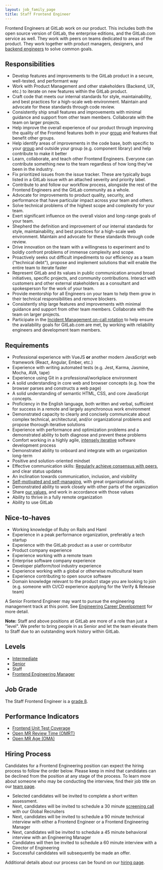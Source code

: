 ```yaml
---
layout: job_family_page
title: Staff Frontend Engineer
---
```


Frontend Engineers at GitLab work on our product. This includes both the open source version of GitLab, the enterprise editions, and the GitLab.com service as well. They work with peers on teams dedicated to areas of the product. They work together with product managers, designers, and [backend engineers](/job-families/engineering/backend-engineer/) to solve common goals.

## Responsibilities

- Develop features and improvements to the GitLab product in a secure, well-tested, and performant way
- Work with Product Management and other stakeholders (Backend, UX, etc.) to iterate on new features within the GitLab product.
- Craft code that meets our internal standards for style, maintainability, and best practices for a high-scale web environment. Maintain and advocate for these standards through code review.
- Consistently ship small features and improvements with minimal guidance and support from other team members. Collaborate with the team on larger projects.
- Help improve the overall experience of our product through improving the quality of the Frontend features both in your [group](/handbook/product/categories/#hierarchy) and features that benefit other groups.
- Help identify areas of improvements in the code base, both specific to your [group](/handbook/product/categories/#hierarchy) and outside your group (e.g. component library) and help contribute to make it better
- Learn, collaborate, and teach other Frontend Engineers. Everyone can contribute something new to the team regardless of how long they’ve been in the industry.
- Fix prioritized issues from the issue tracker. These are typically bugs listed in a GitLab issue with an attached severity and priority label.
- Contribute to and follow our workflow process, alongside the rest of the Frontend Engineers and the GitLab community as a whole.
- Advocate for improvements to product quality, security, and performance that have particular impact across your team and others.
- Solve technical problems of the highest scope and complexity for your team.
- Exert significant influence on the overall vision and long-range goals of your team.
- Shepherd the definition and improvement of our internal standards for style, maintainability, and best practices for a high-scale web environment. Maintain and advocate for these standards through code review.
- Drive innovation on the team with a willingness to experiment and to boldly confront problems of immense complexity and scope.
- Proactively seeks out difficult impediments to our efficiency as a team ("technical debt"), propose and implement solutions that will enable the entire team to iterate faster
- Represent GitLab and its values in public communication around broad initiatives, specific projects, and community contributions. Interact with customers and other external stakeholders as a consultant and spokesperson for the work of your team.
- Provide mentorship for all Engineers on your team to help them grow in their technical responsibilities and remove blockers.
- Consistently ship large features and improvements with minimal guidance and support from other team members. Collaborate with the team on larger projects.
- Participate in the [Incident Management on-call rotation](/handbook/engineering/infrastructure/incident-management/#incident-manager-responsibilities) to help ensure the availability goals for GitLab.com are met, by working with reliability engineers and development team members.

## Requirements

- Professional experience with VueJS **or** another modern JavaScript web framework (React, Angular, Ember, etc.)
- Experience with writing automated tests (e.g. Jest, Karma, Jasmine, Mocha, AVA, tape)
- Experience using Git in a professional/workplace environment
- A solid understanding in core web and browser concepts (e.g. how the browser parses and constructs a web page)
- A solid understanding of semantic HTML, CSS, and core JavaScript concepts.
- Proficiency in the English language, both written and verbal, sufficient for success in a remote and largely asynchronous work environment
- Demonstrated capacity to clearly and concisely communicate about complex technical, architectural, and/or organizational problems and propose thorough iterative solutions
- Experience with performance and optimization problems and a demonstrated ability to both diagnose and prevent these problems
- Comfort working in a highly agile, [intensely iterative](/handbook/values/#iteration) software development process
- Demonstrated ability to onboard and integrate with an organization long-term
- Positive and solution-oriented mindset
- Effective communication skills: [Regularly achieve consensus with peers](/handbook/values/#collaboration), and clear status updates
- An inclination towards communication, inclusion, and visibility
- [Self-motivated and self-managing](/handbook/values/#efficiency), with great organizational skills.
- Demonstrated ability to work closely with other parts of the organization
- Share [our values](/handbook/values), and work in accordance with those values
- Ability to thrive in a fully remote organization
- Ability to use GitLab

## Nice-to-haves

- Working knowledge of Ruby on Rails and Haml
- Experience in a peak performance organization, preferably a tech startup
- Experience with the GitLab product as a user or contributor
- Product company experience
- Experience working with a remote team
- Enterprise software company experience
- Developer platform/tool industry experience
- Experience working with a global or otherwise multicultural team
- Experience contributing to open source software
- Domain knowledge relevant to the product stage you are looking to join (e.g. someone with CI/CD experience applying for the Verify & Release team)

A Senior Frontend Engineer may want to pursue the engineering management track at this point. See [Engineering Career Development](/handbook/engineering/career-development#engineering) for more detail.

**Note:** Staff and above positions at GitLab are more of a role than just a "level". We prefer to bring people in as Senior and let the team elevate them to Staff due to an outstanding work history within GitLab.

## Levels
- [Intermediate](/job-families/engineering/development/frontend/#intermediate-frontend-engineer)
- [Senior](/job-families/engineering/development/frontend/#senior-frontend-engineer)
- Staff
- [Frontend Engineering Manager](/job-families/engineering/development/frontend/manager/)

## Job Grade

The Staff Frontend Engineer is a [grade 8](/handbook/total-rewards/compensation/compensation-calculator/#gitlab-job-grades).

## Performance Indicators

- [Frontend Unit Test Coverage](/handbook/engineering/development/performance-indicators/#frontend-unit-test-coverage)
- [Open MR Review Time (OMRT)](/handbook/engineering/development/performance-indicators/#open-mr-review-time-omrt)
- [Open MR Age (OMA)](/handbook/engineering/development/performance-indicators/#open-mr-age-oma)

## Hiring Process

Candidates for a Frontend Engineering position can expect the hiring process to follow the order below. Please keep in mind that candidates can be declined from the position at any stage of the process. To learn more about someone who may be conducting the interview, find their job title on our [team page](https://about.gitlab.com/company/team/).

- Selected candidates will be invited to complete a short written assessment.
- Next, candidates will be invited to schedule a 30 minute [screening call](/handbook/hiring/#screening-call) with our Global Recruiters
- Next, candidates will be invited to schedule a 90 minute technical interview with either a Frontend Engineer or a Frontend Engineering Manager
- Next, candidates will be invited to schedule a 45 minute behavioral interview with an Engineering Manager
- Candidates will then be invited to schedule a 60 minute interview with a Director of Engineering
- Successful candidates will subsequently be made an offer.

Additional details about our process can be found on our [hiring page](/handbook/hiring/).

